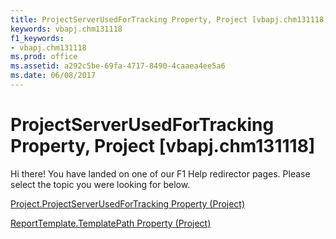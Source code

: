 ```yaml
---
title: ProjectServerUsedForTracking Property, Project [vbapj.chm131118]
keywords: vbapj.chm131118
f1_keywords:
- vbapj.chm131118
ms.prod: office
ms.assetid: a292c5be-69fa-4717-8490-4caaea4ee5a6
ms.date: 06/08/2017
---
```



# ProjectServerUsedForTracking Property, Project [vbapj.chm131118]

Hi there! You have landed on one of our F1 Help redirector pages. Please select the topic you were looking for below.

[Project.ProjectServerUsedForTracking Property (Project)](http://msdn.microsoft.com/library/bbaaf811-7d4c-1e40-dc44-2563117576f5%28Office.15%29.aspx)

[ReportTemplate.TemplatePath Property (Project)](http://msdn.microsoft.com/library/be8381a8-f19e-76f0-32c8-c85f29ba93cc%28Office.15%29.aspx)



